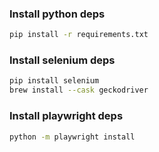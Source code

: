 ### Install python deps

```bash
pip install -r requirements.txt
```

### Install selenium deps

```bash
pip install selenium
brew install --cask geckodriver
```

### Install playwright deps

```bash
python -m playwright install
```
